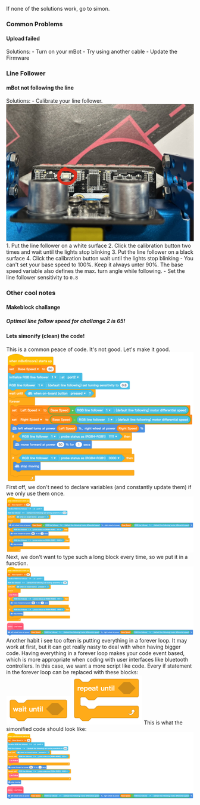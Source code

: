 If none of the solutions work, go to simon.

### Common Problems

#### Upload failed

Solutions:
	- Turn on your mBot
	- Try using another cable
	- Update the Firmware

### Line Follower

#### mBot not following the line

Solutions:
	- Calibrate your line follower. ![calibration button](attachments/button.jpeg) 1. Put the line follower on a white surface 
	   2. Click the calibration button two times and wait until the lights stop blinking
	   3. Put the line follower on a black surface
	   4. Click the calibration button wait until the lights stop blinking
	- You can't set your base speed to 100%. Keep it always unter 90%. The base speed variable also defines the max. turn angle while following.
	- Set the line follower sensitivity to `0.8`

### Other cool notes

#### Makeblock challange

##### Optimal line follow speed for challange 2 is 65!



#### Lets simonify (clean) the code!

This is a common peace of code. It's not good. Let's make it good.
![bad](attachments/bad2.png) First off, we don't need to declare variables (and constantly update them) if we only use them once.
![bad](attachments/bad.png) 
Next, we don't want to type such a long block every time, so we put it in a function.
![better](attachments/better.png) Another habit i see too often is putting everything in a forever loop. It may work at first, but it can get really nasty to deal with when having bigger code.
Having everything in a forever loop makes your code event based, which is more appropriate when coding with user interfaces like bluetooth controllers. In this case, we want a more script like code. Every if statement in the forever loop can be replaced with these blocks: 
![wait](attachments/waituntil.png)![repeat](/attachments/repeatuntil.png)
This is what the simonified code should look like:
![perfect](attachments/perfect.png)


